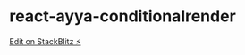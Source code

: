 # react-ayya-conditionalrender

[Edit on StackBlitz ⚡️](https://stackblitz.com/edit/react-ayya-conditionalrender)
